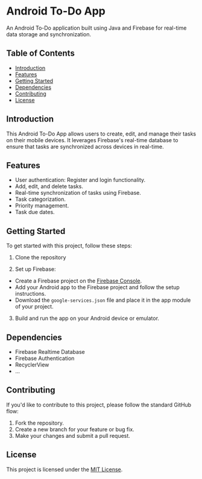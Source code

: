# Android To-Do App

An Android To-Do application built using Java and Firebase for real-time data storage and synchronization.

## Table of Contents

- [Introduction](#introduction)
- [Features](#features)
- [Getting Started](#getting-started)
- [Dependencies](#dependencies)
- [Contributing](#contributing)
- [License](#license)

## Introduction

This Android To-Do App allows users to create, edit, and manage their tasks on their mobile devices. It leverages Firebase's real-time database to ensure that tasks are synchronized across devices in real-time.

## Features

- User authentication: Register and login functionality.
- Add, edit, and delete tasks.
- Real-time synchronization of tasks using Firebase.
- Task categorization.
- Priority management.
- Task due dates.

## Getting Started

To get started with this project, follow these steps:

1. Clone the repository

2. Set up Firebase:

- Create a Firebase project on the [Firebase Console](https://console.firebase.google.com/).
- Add your Android app to the Firebase project and follow the setup instructions.
- Download the `google-services.json` file and place it in the app module of your project.

3. Build and run the app on your Android device or emulator.

## Dependencies

- Firebase Realtime Database
- Firebase Authentication
- RecyclerView
- ...

## Contributing

If you'd like to contribute to this project, please follow the standard GitHub flow:

1. Fork the repository.
2. Create a new branch for your feature or bug fix.
3. Make your changes and submit a pull request.

## License

This project is licensed under the [MIT License](LICENSE).
